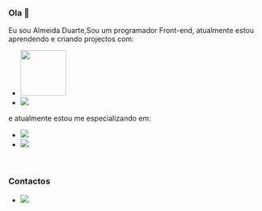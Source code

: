 ### Ola 👋

Eu sou Almeida Duarte,Sou um programador Front-end, atualmente estou aprendendo e criando projectos com:

- <img src="https://img.shields.io/badge/html5-%23E34F26.svg?style=for-the-badge&logo=html5&logoColor=white" width="90px"/>
- <img src="https://img.shields.io/badge/css3-%231572B6.svg?style=for-the-badge&logo=css3&logoColor=white"/>

e atualmente estou me especializando em:

- <img src="https://img.shields.io/badge/javascript-%23323330.svg?style=for-the-badge&logo=javascript&logoColor=%23F7DF1E"/>
- <img src="https://img.shields.io/badge/react_native-%2320232a.svg?style=for-the-badge&logo=react&logoColor=%2361DAFB"/>
<br>
<h3>Contactos</h3>

- <a href="www.linkedin.com/in/
almeida-duarte-329a8a24a"> <img src="https://img.shields.io/badge/linkedin-%230077B5.svg?style=for-the-badge&logo=linkedin&logoColor=white"/><a/>



